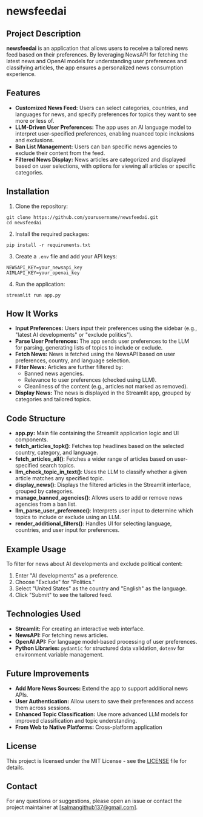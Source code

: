 # newsfeedai

## Project Description
**newsfeedai** is an application that allows users to receive a tailored news feed based on their preferences. By leveraging NewsAPI for fetching the latest news and OpenAI models for understanding user preferences and classifying articles, the app ensures a personalized news consumption experience.

## Features
- **Customized News Feed:** Users can select categories, countries, and languages for news, and specify preferences for topics they want to see more or less of.
- **LLM-Driven User Preferences:** The app uses an AI language model to interpret user-specified preferences, enabling nuanced topic inclusions and exclusions.
- **Ban List Management:** Users can ban specific news agencies to exclude their content from the feed.
- **Filtered News Display:** News articles are categorized and displayed based on user selections, with options for viewing all articles or specific categories.

## Installation

1. Clone the repository:
```
git clone https://github.com/yourusername/newsfeedai.git
cd newsfeedai
```

2. Install the required packages:
```
pip install -r requirements.txt
```

3. Create a `.env` file and add your API keys:
```
NEWSAPI_KEY=your_newsapi_key
AIMLAPI_KEY=your_openai_key
```

4. Run the application:
```
streamlit run app.py
```

## How It Works
- **Input Preferences:** Users input their preferences using the sidebar (e.g., "latest AI developments" or "exclude politics").
- **Parse User Preferences:** The app sends user preferences to the LLM for parsing, generating lists of topics to include or exclude.
- **Fetch News:** News is fetched using the NewsAPI based on user preferences, country, and language selection.
- **Filter News:** Articles are further filtered by:
  - Banned news agencies.
  - Relevance to user preferences (checked using LLM).
  - Cleanliness of the content (e.g., articles not marked as removed).
- **Display News:** The news is displayed in the Streamlit app, grouped by categories and tailored topics.

## Code Structure
- **app.py:** Main file containing the Streamlit application logic and UI components.
- **fetch_articles_topk()**: Fetches top headlines based on the selected country, category, and language.
- **fetch_articles_all()**: Fetches a wider range of articles based on user-specified search topics.
- **llm_check_topic_in_text()**: Uses the LLM to classify whether a given article matches any specified topic.
- **display_news()**: Displays the filtered articles in the Streamlit interface, grouped by categories.
- **manage_banned_agencies()**: Allows users to add or remove news agencies from a ban list.
- **llm_parse_user_preference()**: Interprets user input to determine which topics to include or exclude using an LLM.
- **render_additional_filters()**: Handles UI for selecting language, countries, and user input for preferences.

## Example Usage
To filter for news about AI developments and exclude political content:
1. Enter "AI developments" as a preference.
2. Choose "Exclude" for "Politics."
3. Select "United States" as the country and "English" as the language.
4. Click "Submit" to see the tailored feed.

## Technologies Used
- **Streamlit:** For creating an interactive web interface.
- **NewsAPI:** For fetching news articles.
- **OpenAI API:** For language model-based processing of user preferences.
- **Python Libraries:** `pydantic` for structured data validation, `dotenv` for environment variable management.

## Future Improvements
- **Add More News Sources:** Extend the app to support additional news APIs.
- **User Authentication:** Allow users to save their preferences and access them across sessions.
- **Enhanced Topic Classification:** Use more advanced LLM models for improved classification and topic understanding.
- **From Web to Native Platforms:** Cross-platform application

## License
This project is licensed under the MIT License - see the [LICENSE](https://github.com/syedsalman137/newsfeedai/blob/main/LICENSE) file for details.

## Contact
For any questions or suggestions, please open an issue or contact the project maintainer at [salmangithub137@gmail.com].
